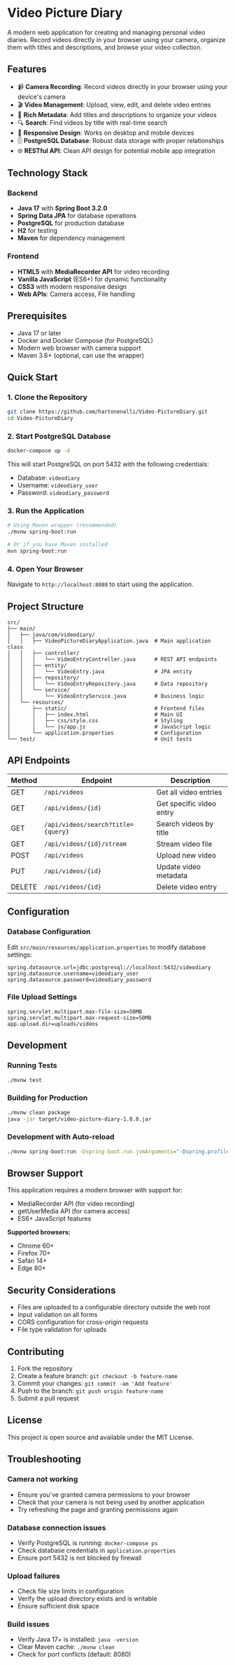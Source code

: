 # Video Picture Diary

A modern web application for creating and managing personal video diaries. Record videos directly in your browser using your camera, organize them with titles and descriptions, and browse your video collection.

## Features

- 📹 **Camera Recording**: Record videos directly in your browser using your device's camera
- 🎬 **Video Management**: Upload, view, edit, and delete video entries
- 📝 **Rich Metadata**: Add titles and descriptions to organize your videos
- 🔍 **Search**: Find videos by title with real-time search
- 📱 **Responsive Design**: Works on desktop and mobile devices
- 🗄️ **PostgreSQL Database**: Robust data storage with proper relationships
- 🌐 **RESTful API**: Clean API design for potential mobile app integration

## Technology Stack

### Backend
- **Java 17** with **Spring Boot 3.2.0**
- **Spring Data JPA** for database operations
- **PostgreSQL** for production database
- **H2** for testing
- **Maven** for dependency management

### Frontend
- **HTML5** with **MediaRecorder API** for video recording
- **Vanilla JavaScript** (ES6+) for dynamic functionality
- **CSS3** with modern responsive design
- **Web APIs**: Camera access, File handling

## Prerequisites

- Java 17 or later
- Docker and Docker Compose (for PostgreSQL)
- Modern web browser with camera support
- Maven 3.6+ (optional, can use the wrapper)

## Quick Start

### 1. Clone the Repository
```bash
git clone https://github.com/hartonenolli/Video-PictureDiary.git
cd Video-PictureDiary
```

### 2. Start PostgreSQL Database
```bash
docker-compose up -d
```

This will start PostgreSQL on port 5432 with the following credentials:
- Database: `videodiary`
- Username: `videodiary_user`
- Password: `videodiary_password`

### 3. Run the Application
```bash
# Using Maven wrapper (recommended)
./mvnw spring-boot:run

# Or if you have Maven installed
mvn spring-boot:run
```

### 4. Open Your Browser
Navigate to `http://localhost:8080` to start using the application.

## Project Structure

```
src/
├── main/
│   ├── java/com/videodiary/
│   │   ├── VideoPictureDiaryApplication.java  # Main application class
│   │   ├── controller/
│   │   │   └── VideoEntryController.java      # REST API endpoints
│   │   ├── entity/
│   │   │   └── VideoEntry.java                # JPA entity
│   │   ├── repository/
│   │   │   └── VideoEntryRepository.java      # Data repository
│   │   └── service/
│   │       └── VideoEntryService.java         # Business logic
│   └── resources/
│       ├── static/                            # Frontend files
│       │   ├── index.html                     # Main UI
│       │   ├── css/style.css                  # Styling
│       │   └── js/app.js                      # JavaScript logic
│       └── application.properties             # Configuration
└── test/                                      # Unit tests
```

## API Endpoints

| Method | Endpoint | Description |
|--------|----------|-------------|
| GET | `/api/videos` | Get all video entries |
| GET | `/api/videos/{id}` | Get specific video entry |
| GET | `/api/videos/search?title={query}` | Search videos by title |
| GET | `/api/videos/{id}/stream` | Stream video file |
| POST | `/api/videos` | Upload new video |
| PUT | `/api/videos/{id}` | Update video metadata |
| DELETE | `/api/videos/{id}` | Delete video entry |

## Configuration

### Database Configuration
Edit `src/main/resources/application.properties` to modify database settings:

```properties
spring.datasource.url=jdbc:postgresql://localhost:5432/videodiary
spring.datasource.username=videodiary_user
spring.datasource.password=videodiary_password
```

### File Upload Settings
```properties
spring.servlet.multipart.max-file-size=50MB
spring.servlet.multipart.max-request-size=50MB
app.upload.dir=uploads/videos
```

## Development

### Running Tests
```bash
./mvnw test
```

### Building for Production
```bash
./mvnw clean package
java -jar target/video-picture-diary-1.0.0.jar
```

### Development with Auto-reload
```bash
./mvnw spring-boot:run -Dspring-boot.run.jvmArguments="-Dspring.profiles.active=dev"
```

## Browser Support

This application requires a modern browser with support for:
- MediaRecorder API (for video recording)
- getUserMedia API (for camera access)
- ES6+ JavaScript features

**Supported browsers:**
- Chrome 60+
- Firefox 70+
- Safari 14+
- Edge 80+

## Security Considerations

- Files are uploaded to a configurable directory outside the web root
- Input validation on all forms
- CORS configuration for cross-origin requests
- File type validation for uploads

## Contributing

1. Fork the repository
2. Create a feature branch: `git checkout -b feature-name`
3. Commit your changes: `git commit -am 'Add feature'`
4. Push to the branch: `git push origin feature-name`
5. Submit a pull request

## License

This project is open source and available under the MIT License.

## Troubleshooting

### Camera not working
- Ensure you've granted camera permissions to your browser
- Check that your camera is not being used by another application
- Try refreshing the page and granting permissions again

### Database connection issues
- Verify PostgreSQL is running: `docker-compose ps`
- Check database credentials in `application.properties`
- Ensure port 5432 is not blocked by firewall

### Upload failures
- Check file size limits in configuration
- Verify the upload directory exists and is writable
- Ensure sufficient disk space

### Build issues
- Verify Java 17+ is installed: `java -version`
- Clear Maven cache: `./mvnw clean`
- Check for port conflicts (default: 8080)
